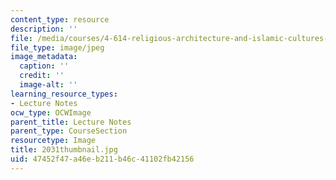```yaml
---
content_type: resource
description: ''
file: /media/courses/4-614-religious-architecture-and-islamic-cultures-fall-2002/47452f47a46eb211b46c41102fb42156_2031thumbnail.jpg
file_type: image/jpeg
image_metadata:
  caption: ''
  credit: ''
  image-alt: ''
learning_resource_types:
- Lecture Notes
ocw_type: OCWImage
parent_title: Lecture Notes
parent_type: CourseSection
resourcetype: Image
title: 2031thumbnail.jpg
uid: 47452f47-a46e-b211-b46c-41102fb42156
---
```

